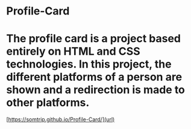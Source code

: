 # Profile-Card
# The profile card is a project based entirely on HTML and CSS technologies. In this project, the different platforms of a person are shown and a redirection is made to other platforms.

[https://somtrip.github.io/Profile-Card/](url)
